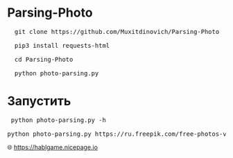 # Parsing-Photo

<pre>
  git clone https://github.com/Muxitdinovich/Parsing-Photo
  
  pip3 install requests-html
  
  cd Parsing-Photo
  
  python photo-parsing.py
</pre>
 <h1>Запустить</h1>
  
<pre>
 python photo-parsing.py -h
  
python photo-parsing.py https://ru.freepik.com/free-photos-vectors/logo
</pre>




🌐 https://hablgame.nicepage.io
